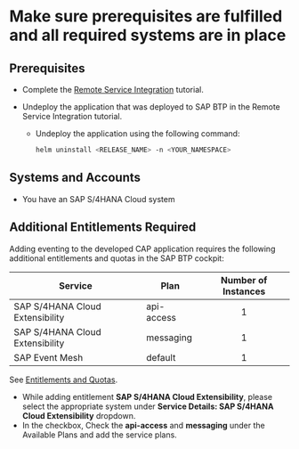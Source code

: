 # Make sure prerequisites are fulfilled and all required systems are in place

## Prerequisites
* Complete the [Remote Service Integration](../../remote-service/remote-service-s4h-kyma.md) tutorial.
* Undeploy the application that was deployed to SAP BTP in the Remote Service Integration tutorial.

    - Undeploy the application using the following command:

        ```sh
        helm uninstall <RELEASE_NAME> -n <YOUR_NAMESPACE>
        ```

## Systems and Accounts

* You have an SAP S/4HANA Cloud system 

## Additional Entitlements Required

Adding eventing to the developed CAP application requires the following additional entitlements and quotas in the SAP BTP cockpit:

| Service                           | Plan       | Number of Instances |
|-----------------------------------|------------|:-------------------:|
| SAP S/4HANA Cloud Extensibility | api-access | 1 |
| SAP S/4HANA Cloud Extensibility | messaging | 1 |
| SAP Event Mesh| default | 1 |

See [Entitlements and Quotas](https://help.sap.com/products/BTP/65de2977205c403bbc107264b8eccf4b/00aa2c23479d42568b18882b1ca90d79.html?locale=en-US).

* While adding entitlement **SAP S/4HANA Cloud Extensibility**, please select the appropriate system under **Service Details: SAP S/4HANA Cloud Extensibility** dropdown.
* In the checkbox, Check the **api-access** and **messaging** under the Available Plans and add the service plans.







